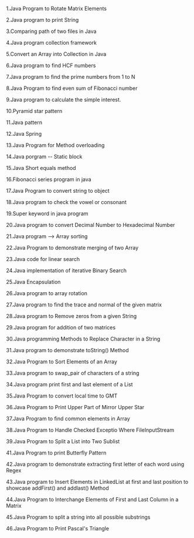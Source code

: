 1.Java Program to Rotate Matrix Elements

2.Java program to print String 

3.Comparing path of two files in Java

4.Java program collection framework

5.Convert an Array into Collection in Java

6.Java program to find HCF numbers 

7.Java program to find the prime numbers  from 1 to N

8.Java Program to find even sum of Fibonacci number

9.Java program to calculate the simple interest.
  
10.Pyramid star pattern

11.Java pattern 

12.Java Spring

13.Java Program for Method overloading

14.Java porgram -- Static block

15.Java Short equals method

16.Fibonacci series program in java

17.Java Program to convert string to object 

18.Java program to check the vowel or consonant 

19.Super keyword in java program

20.Java program to convert Decimal Number to Hexadecimal Number

21.Java program --> Array sorting

22.Java Program to demonstrate merging of two Array
 
23.Java code for linear search

24.Java implementation of iterative Binary Search 

25.Java Encapsulation

26.Java program to array rotation

27.Java program to find the trace and normal of the given matrix

28.Java program to Remove zeros from a given String

29.Java program for addition of two matrices
 
30.Java programming Methods to Replace Character in a String

31.Java program to demonstrate toString() Method

32.Java Program to Sort Elements of an Array 

33.Java program to swap_pair of characters of a string

34.Java program print first and last element of a List 

35.Java Program to convert local time to GMT

36.Java Program to Print Upper Part of Mirror Upper Star

37.Java Program to find common elements in Array

38.Java Program to Handle Checked Exceptio Where FileInputStream 

39.Java Program to Split a List into Two Sublist  

41.Java Program to print Butterfly Pattern

42.Java program to demonstrate extracting first letter of each word using Regex 
  
43.Java program to Insert Elements in LinkedList at first and last position to showcase addFirst() and addlast() Method

44.Java Program to Interchange Elements of First and Last Column in a Matrix

45.Java Program to split a string into all possible substrings  

46.Java Program to Print Pascal's Triangle  
